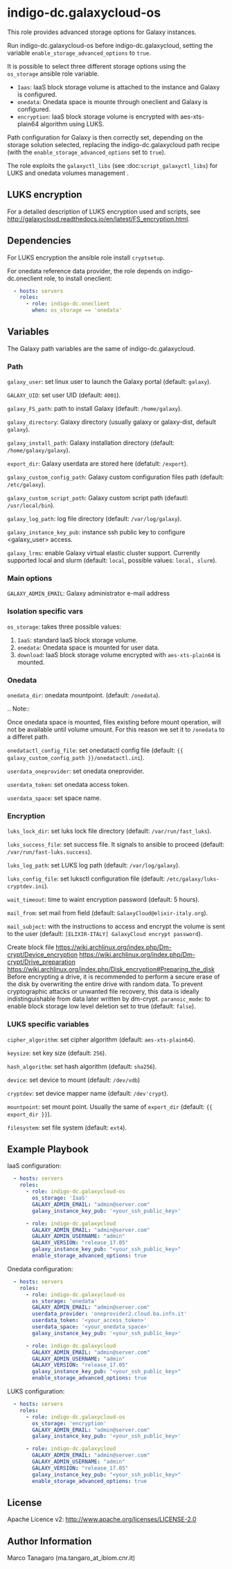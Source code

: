 indigo-dc.galaxycloud-os
========================
This role provides advanced storage options for Galaxy instances.

Run indigo-dc.galaxycloud-os before indigo-dc.galaxycloud, setting the variable ``enable_storage_advanced_options`` to ``true``.

It is possible to select three different storage options using the ``os_storage`` ansible role variable.

- ``Iaas``: IaaS block storage volume is attached to the instance and Galaxy is configured.
- ``onedata``: Onedata space is mounte through oneclient and Galaxy is configured.
- ``encryption``: IaaS block storage volume is encrypted with aes-xts-plain64 algorithm using LUKS.

Path configuration for Galaxy is then correctly set, depending on the storage solution selected, replacing the indigo-dc.galaxycloud path recipe (with the ``enable_storage_advanced_options`` set to ``true``).

The role exploits the ``galaxyctl_libs`` (see :doc:`script_galaxyctl_libs`) for LUKS and onedata volumes management .

LUKS encryption
---------------
For a detailed description of LUKS encryption used and scripts, see http://galaxycloud.readthedocs.io/en/latest/FS_encryption.html.

Dependencies
------------

For LUKS encryption the ansible role install ``cryptsetup``.

For onedata reference data provider, the role depends on indigo-dc.oneclient role, to install oneclient:

```yaml
  - hosts: servers
    roles:
      - role: indigo-dc.oneclient
        when: os_storage == 'onedata'
```

Variables
---------
The Galaxy path variables are the same of indigo-dc.galaxycloud.

### Path ###

``galaxy_user``: set linux user to launch the Galaxy portal (default: ``galaxy``).

``GALAXY_UID``: set user UID (default: ``4001``).

``galaxy_FS_path``: path to install Galaxy (default: ``/home/galaxy``).

``galaxy_directory``: Galaxy directory (usually galaxy or galaxy-dist, default ``galaxy``).

``galaxy_install_path``: Galaxy installation directory (default: ``/home/galaxy/galaxy``).

``export_dir``: Galaxy userdata are stored here (defatult: ``/export``).

``galaxy_custom_config_path``: Galaxy custom configuration files path (default: ``/etc/galaxy``).

``galaxy_custom_script_path``: Galaxy custom script path (defautl: ``/usr/local/bin``).

``galaxy_log_path``: log file directory (default: ``/var/log/galaxy``).

``galaxy_instance_key_pub``: instance ssh public key to configure <galaxy_user> access.

``galaxy_lrms``: enable  Galaxy virtual elastic cluster support. Currently supported local and slurm (default: ``local``, possible values: ``local, slurm``).

### Main options ###

``GALAXY_ADMIN_EMAIL``: Galaxy administrator e-mail address

### Isolation specific vars ###

``os_storage``: takes three possible values:

  1. ``IaaS``: standard IaaS block storage volume.
  2. ``onedata``: Onedata space is mounted for user data.
  3. ``download``: IaaS block storage volume encrypted with ``aes-xts-plain64`` is mounted.

### Onedata ###

``onedata_dir``: onedata mountpoint. (default: ``/onedata``).

.. Note::

  Once onedata space is mounted, files existing before mount operation, will not be available until volume umount. For this reason we set it to ``/onedata`` to a differet path.

``onedatactl_config_file``: set onedatactl config file (default: ``{{ galaxy_custom_config_path }}/onedatactl.ini``).

``userdata_oneprovider``: set onedata oneprovider.

``userdata_token``: set onedata access token.

``userdata_space``: set space name.

### Encryption ###

``luks_lock_dir``: set luks lock file directory (default: ``/var/run/fast_luks``).

``luks_success_file``: set success file. It signals to ansible to proceed (default: ``/var/run/fast-luks.success``).

``luks_log_path``: set LUKS log path (default: ``/var/log/galaxy``).

``luks_config_file``: set luksctl configuration file (default: ``/etc/galaxy/luks-cryptdev.ini``).

``wait_timeout``: time to waint encryption password (default: 5 hours).

``mail_from``: set mail from field (default: ``GalaxyCloud@elixir-italy.org``).

``mail_subject``: with the instructions to access and encrypt the volume is sent to the user (default: ``[ELIXIR-ITALY] GalaxyCloud encrypt password``).

Create block file
https://wiki.archlinux.org/index.php/Dm-crypt/Device_encryption
https://wiki.archlinux.org/index.php/Dm-crypt/Drive_preparation
https://wiki.archlinux.org/index.php/Disk_encryption#Preparing_the_disk
Before encrypting a drive, it is recommended to perform a secure erase of the disk by overwriting the entire drive with random data.
To prevent cryptographic attacks or unwanted file recovery, this data is ideally indistinguishable from data later written by dm-crypt.
``paranoic_mode``: to enable block storage low level deletion set to true (default: ``false``).

### LUKS specific variables ###

``cipher_algorithm``: set cipher algorithm (default: ``aes-xts-plain64``).

``keysize``: set key size (default: ``256``).

``hash_algorithm``: set hash algorithm (default: ``sha256``).

``device``: set device to mount (default: ``/dev/vdb``)

``cryptdev``: set device mapper name (default:  ``/dev'crypt``).

``mountpoint``: set mount point. Usually the same of ``export_dir`` (default:  ``{{ export_dir }}``).

``filesystem``: set file system (default: ``ext4``).

Example Playbook
----------------

IaaS configuration:

```yaml
  - hosts: servers
    roles:
      - role: indigo-dc.galaxycloud-os
        os_storage: 'IaaS'
        GALAXY_ADMIN_EMAIL: "admin@server.com"
        galaxy_instance_key_pub: '<your_ssh_public_key>'

      - role: indigo-dc.galaxycloud
        GALAXY_ADMIN_EMAIL: "admin@server.com"
        GALAXY_ADMIN_USERNAME: "admin"
        GALAXY_VERSION: "release_17.05"
        galaxy_instance_key_pub: "<your_ssh_public_key>"
        enable_storage_advanced_options: true
```

Onedata configuration:

```yaml
  - hosts: servers
    roles:
      - role: indigo-dc.galaxycloud-os
        os_storage: 'onedata'
        GALAXY_ADMIN_EMAIL: "admin@server.com"
        userdata_provider: 'oneprovider2.cloud.ba.infn.it'
        userdata_token: '<your_access_token>'
        userdata_space: '<your_onedata_space>'
        galaxy_instance_key_pub: '<your_ssh_public_key>'

      - role: indigo-dc.galaxycloud
        GALAXY_ADMIN_EMAIL: "admin@server.com"
        GALAXY_ADMIN_USERNAME: "admin"
        GALAXY_VERSION: "release_17.05"
        galaxy_instance_key_pub: "<your_ssh_public_key>"
        enable_storage_advanced_options: true
```

LUKS configuration:

```yaml
  - hosts: servers
    roles:
      - role: indigo-dc.galaxycloud-os
        os_storage: 'encryption'
        GALAXY_ADMIN_EMAIL: "admin@server.com"
        galaxy_instance_key_pub: '<your_ssh_public_key>'

      - role: indigo-dc.galaxycloud
        GALAXY_ADMIN_EMAIL: "admin@server.com"
        GALAXY_ADMIN_USERNAME: "admin"
        GALAXY_VERSION: "release_17.05"
        galaxy_instance_key_pub: "<your_ssh_public_key>"
        enable_storage_advanced_options: true
```

License
-------

Apache Licence v2: http://www.apache.org/licenses/LICENSE-2.0

Author Information
------------------

Marco Tanagaro (ma.tangaro_at_ibiom.cnr.it)
